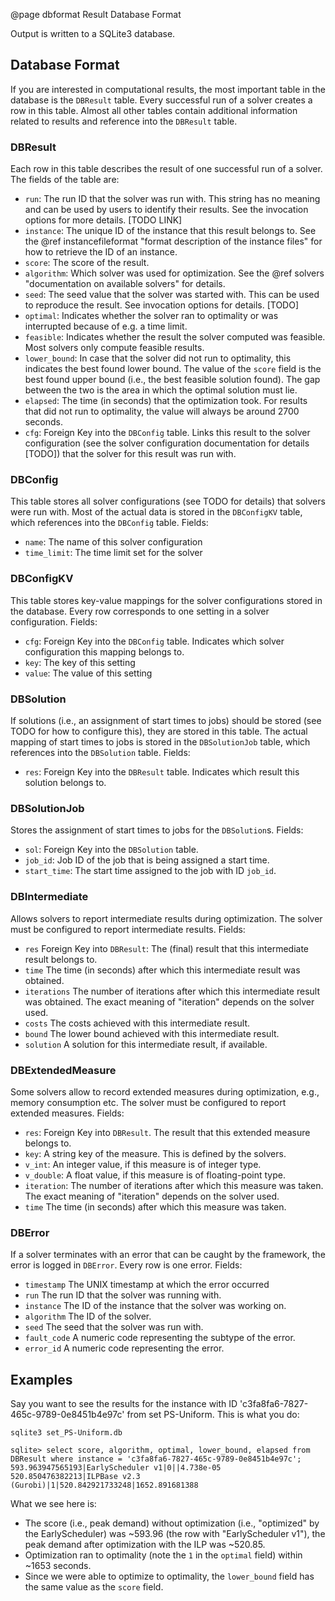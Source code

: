 @page dbformat Result Database Format

Output is written to a SQLite3 database.

Database Format
---------------

If you are interested in computational results, the most important table in the
database is the `DBResult` table. Every successful run of a solver creates a row
in this table. Almost all other tables contain additional information related
to results and reference into the `DBResult` table.

### DBResult

Each row in this table describes the result of one successful run of a solver. The fields of the table are:

* `run`: The run ID that the solver was run with. This string has no meaning and can be used by users to identify their results. See the invocation options for more details. [TODO LINK]
* `instance`: The unique ID of the instance that this result belongs to. See the @ref instancefileformat "format description of the instance files" for how to retrieve the ID of an instance.
* `score`: The score of the result.
* `algorithm`: Which solver was used for optimization. See the @ref solvers "documentation on available solvers" for details.
* `seed`: The seed value that the solver was started with. This can be used to reproduce the result. See invocation options for details. [TODO]
* `optimal`: Indicates whether the solver ran to optimality or was interrupted because of e.g. a time limit.
* `feasible`: Indicates whether the result the solver computed was feasible. Most solvers only compute feasible results.
* `lower_bound`: In case that the solver did not run to optimality, this indicates the best found lower bound. The value of the `score` field is the best found upper bound (i.e., the best feasible solution found). The gap between the two is the area in which the optimal solution must lie.
* `elapsed`: The time (in seconds) that the optimization took. For results that did not run to optimality, the value will always be around 2700 seconds.
* `cfg`: Foreign Key into the `DBConfig` table. Links this result to the solver configuration (see the solver configuration documentation for details [TODO]) that the solver for this result was run with.

### DBConfig

This table stores all solver configurations (see TODO for details) that solvers were run with. Most of the actual data is stored in the `DBConfigKV` table, which references into the `DBConfig` table. Fields:

* `name`: The name of this solver configuration
* `time_limit`: The time limit set for the solver

### DBConfigKV

This table stores key-value mappings for the solver configurations stored in the database. Every row corresponds to one setting in a solver configuration. Fields:

* `cfg`: Foreign Key into the `DBConfig` table. Indicates which solver configuration this mapping belongs to.
* `key`: The key of this setting
* `value`: The value of this setting

### DBSolution

If solutions (i.e., an assignment of start times to jobs) should be stored (see TODO for how to configure this), they are stored in this table. The actual mapping of start times to jobs is stored in the `DBSolutionJob` table, which references into the `DBSolution` table. Fields:

* `res`: Foreign Key into the `DBResult` table. Indicates which result this solution belongs to.

### DBSolutionJob

Stores the assignment of start times to jobs for the `DBSolution`s. Fields:

* `sol`: Foreign Key into the `DBSolution` table.
* `job_id`: Job ID of the job that is being assigned a start time.
* `start_time`: The start time assigned to the job with ID `job_id`.

### DBIntermediate

Allows solvers to report intermediate results during optimization. The solver must be configured to report intermediate results. Fields:

* `res` Foreign Key into `DBResult`: The (final) result that this intermediate result belongs to.
* `time` The time (in seconds) after which this intermediate result was obtained.
* `iterations` The number of iterations after which this intermediate result was obtained. The exact meaning of "iteration" depends on the solver used.
* `costs` The costs achieved with this intermediate result.
* `bound` The lower bound achieved with this intermediate result.
* `solution` A solution for this intermediate result, if available.

### DBExtendedMeasure

Some solvers allow to record extended measures during optimization, e.g., memory consumption etc. The solver must be configured to report extended measures. Fields:

* `res`: Foreign Key into `DBResult`. The result that this extended measure belongs to.
* `key`: A string key of the measure. This is defined by the solvers.
* `v_int`: An integer value, if this measure is of integer type.
* `v_double`: A float value, if this measure is of floating-point type.
* `iteration`: The number of iterations after which this measure was taken. The exact meaning of "iteration" depends on the solver used.
* `time` The time (in seconds) after which this measure was taken.

### DBError

If a solver terminates with an error that can be caught by the framework, the error is logged in `DBError`. Every row is one error. Fields:

* `timestamp` The UNIX timestamp at which the error occurred
* `run` The run ID that the solver was running with.
* `instance` The ID of the instance that the solver was working on.
* `algorithm` The ID of the solver.
* `seed` The seed that the solver was run with.
* `fault_code` A numeric code representing the subtype of the error.
* `error_id` A numeric code representing the error.

Examples
--------

Say you want to see the results for the instance with ID 'c3fa8fa6-7827-465c-9789-0e8451b4e97c' from set PS-Uniform. This is what you do:

```
sqlite3 set_PS-Uniform.db

sqlite> select score, algorithm, optimal, lower_bound, elapsed from DBResult where instance = 'c3fa8fa6-7827-465c-9789-0e8451b4e97c';
593.963947565193|EarlyScheduler v1|0||4.738e-05
520.850476382213|ILPBase v2.3 (Gurobi)|1|520.842921733248|1652.891681388
```

What we see here is:
* The score (i.e., peak demand) without optimization (i.e., "optimized" by the EarlyScheduler) was ~593.96 (the row with "EarlyScheduler v1"), the peak demand after optimization with the ILP was ~520.85.
* Optimization ran to optimality (note the `1` in the `optimal` field) within ~1653 seconds.
* Since we were able to optimize to optimality, the `lower_bound` field has the same value as the `score` field.
